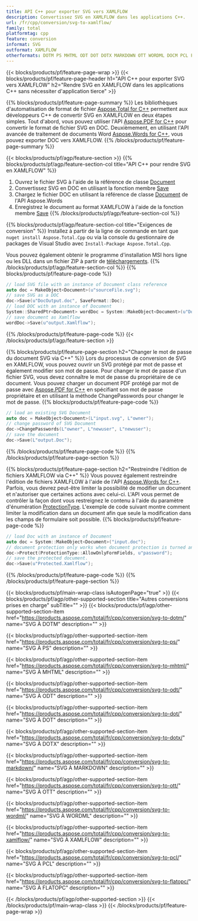 ```yaml
---
title: API C++ pour exporter SVG vers XAMLFLOW
description: Convertissez SVG en XAMLFLOW dans les applications C++.
url: /fr/cpp/conversion/svg-to-xamlflow/
family: total
platformtag: cpp
feature: conversion
informat: SVG
outformat: XAMLFLOW
otherformats: DOTM PS MHTML ODT DOT DOTX MARKDOWN OTT WORDML DOCM PCL FLATOPC
---
```

{{< blocks/products/pf/feature-page-wrap >}}
{{< blocks/products/pf/feature-page-header h1="API C++ pour exporter SVG vers XAMLFLOW" h2="Rendre SVG en XAMLFLOW dans les applications C++ sans nécessiter d'application tierce" >}}

{{% blocks/products/pf/feature-page-summary %}}
Les bibliothèques d'automatisation de format de fichier [Aspose.Total for C++](https://products.aspose.com/total/cpp/) permettent aux développeurs C++ de convertir SVG en XAMLFLOW en deux étapes simples. Tout d'abord, vous pouvez utiliser l'API [Aspose.PDF for C++](https://products.aspose.com/pdf/cpp/) pour convertir le format de fichier SVG en DOC. Deuxièmement, en utilisant l'API avancée de traitement de documents Word [Aspose.Words for C++](https://products.aspose.com/words/cpp/), vous pouvez exporter DOC vers XAMLFLOW. 
{{% /blocks/products/pf/feature-page-summary  %}}

{{< blocks/products/pf/agp/feature-section >}}
{{% blocks/products/pf/agp/feature-section-col title="API C++ pour rendre SVG en XAMLFLOW" %}}
1. Ouvrez le fichier SVG à l'aide de la référence de classe [Document](https://reference.aspose.com/pdf/cpp/class/aspose.pdf.document)
2. Convertissez SVG en DOC en utilisant la fonction membre [Save](https://reference.aspose.com/pdf/cpp/class/aspose.pdf.document#adb8061c585440fde49c1263e68837f01)
3. Chargez le fichier DOC en utilisant la référence de classe [Document](https://reference.aspose.com/words/cpp/class/aspose.words.document) de l'API Aspose.Words
4. Enregistrez le document au format XAMLFLOW à l'aide de la fonction membre [Save](https://reference.aspose.com/words/cpp/class/aspose.words.document#save_stream_saveformat)
{{% /blocks/products/pf/agp/feature-section-col %}}

{{% blocks/products/pf/agp/feature-section-col title="Exigences de conversion" %}}
Installez à partir de la ligne de commande en tant que ```nuget install Aspose.Total.Cpp``` ou via la console du gestionnaire de packages de Visual Studio avec ```Install-Package Aspose.Total.Cpp```.

Vous pouvez également obtenir le programme d'installation MSI hors ligne ou les DLL dans un fichier ZIP à partir de [téléchargements](https://downloads.aspose.com/total/cpp).
{{% /blocks/products/pf/agp/feature-section-col %}}
{{% blocks/products/pf/feature-page-code %}}

```cpp
// load SVG file with an instance of Document class reference
auto doc = MakeObject<Document>(u"sourceFile.svg");
// save SVG as a DOC 
doc->Save(u"DocOutput.doc", SaveFormat::Doc); 
// load DOC with an instance of Document
System::SharedPtr<Document> wordDoc = System::MakeObject<Document>(u"DocOutput.doc");
// save document as Xamlflow
wordDoc->Save(u"output.Xamlflow");  
```

{{% /blocks/products/pf/feature-page-code %}}
{{< /blocks/products/pf/agp/feature-section >}}

{{% blocks/products/pf/feature-page-section  h2="Changer le mot de passe du document SVG via C++" %}}
Lors du processus de conversion de SVG en XAMLFLOW, vous pouvez ouvrir un SVG protégé par mot de passe et également modifier son mot de passe. Pour changer le mot de passe d'un fichier SVG, vous devez connaître le mot de passe du propriétaire de ce document. Vous pouvez charger un document PDF protégé par mot de passe avec [Aspose.PDF for C++](https://products.aspose.com/pdf/cpp/) en spécifiant son mot de passe propriétaire et en utilisant la méthode ChangePasswords pour changer le mot de passe.
{{% blocks/products/pf/feature-page-code %}}

```cpp
// load an existing SVG Document
auto doc = MakeObject<Document>(L"input.svg", L"owner");
// change password of SVG Document
doc->ChangePasswords(L"owner", L"newuser", L"newuser");
// save the document
doc->Save(L"output.Doc");
```
{{% /blocks/products/pf/feature-page-code  %}}
{{% /blocks/products/pf/feature-page-section %}}

{{% blocks/products/pf/feature-page-section  h2="Restreindre l'édition de fichiers XAMLFLOW via C++" %}}
Vous pouvez également restreindre l'édition de fichiers XAMLFLOW à l'aide de l'API [Aspose.Words for C++](https://products.aspose.com/words/cpp/). Parfois, vous devrez peut-être limiter la possibilité de modifier un document et n'autoriser que certaines actions avec celui-ci. L'API vous permet de contrôler la façon dont vous restreignez le contenu à l'aide du paramètre d'énumération [ProtectionType](https://reference.aspose.com/words/cpp/namespace/aspose.words#protectiontype). L'exemple de code suivant montre comment limiter la modification dans un document afin que seule la modification dans les champs de formulaire soit possible.
{{% blocks/products/pf/feature-page-code %}}

```cpp
// load Doc with an instance of Document
auto doc = System::MakeObject<Document>("input.doc");
// document protection only works when document protection is turned and only editing in form fields is allowed.
doc->Protect(ProtectionType::AllowOnlyFormFields, u"password");
// save the protected document.
doc->Save(u"Protected.Xamlflow");  
```
{{% /blocks/products/pf/feature-page-code  %}}
{{% /blocks/products/pf/feature-page-section %}}

{{< blocks/products/pf/main-wrap-class isAutogenPage="true" >}}
{{< blocks/products/pf/agp/other-supported-section title="Autres conversions prises en charge" subTitle="" >}}
{{< blocks/products/pf/agp/other-supported-section-item href="https://products.aspose.com/total/fr/cpp/conversion/svg-to-dotm/" name="SVG À DOTM" description="" >}}

{{< blocks/products/pf/agp/other-supported-section-item href="https://products.aspose.com/total/fr/cpp/conversion/svg-to-ps/" name="SVG À PS" description="" >}}

{{< blocks/products/pf/agp/other-supported-section-item href="https://products.aspose.com/total/fr/cpp/conversion/svg-to-mhtml/" name="SVG À MHTML" description="" >}}

{{< blocks/products/pf/agp/other-supported-section-item href="https://products.aspose.com/total/fr/cpp/conversion/svg-to-odt/" name="SVG À ODT" description="" >}}

{{< blocks/products/pf/agp/other-supported-section-item href="https://products.aspose.com/total/fr/cpp/conversion/svg-to-dot/" name="SVG À DOT" description="" >}}

{{< blocks/products/pf/agp/other-supported-section-item href="https://products.aspose.com/total/fr/cpp/conversion/svg-to-dotx/" name="SVG À DOTX" description="" >}}

{{< blocks/products/pf/agp/other-supported-section-item href="https://products.aspose.com/total/fr/cpp/conversion/svg-to-markdown/" name="SVG À MARKDOWN" description="" >}}

{{< blocks/products/pf/agp/other-supported-section-item href="https://products.aspose.com/total/fr/cpp/conversion/svg-to-ott/" name="SVG À OTT" description="" >}}

{{< blocks/products/pf/agp/other-supported-section-item href="https://products.aspose.com/total/fr/cpp/conversion/svg-to-wordml/" name="SVG À WORDML" description="" >}}

{{< blocks/products/pf/agp/other-supported-section-item href="https://products.aspose.com/total/fr/cpp/conversion/svg-to-xamlflow/" name="SVG À XAMLFLOW" description="" >}}

{{< blocks/products/pf/agp/other-supported-section-item href="https://products.aspose.com/total/fr/cpp/conversion/svg-to-pcl/" name="SVG À PCL" description="" >}}

{{< blocks/products/pf/agp/other-supported-section-item href="https://products.aspose.com/total/fr/cpp/conversion/svg-to-flatopc/" name="SVG À FLATOPC" description="" >}}


{{< /blocks/products/pf/agp/other-supported-section >}}
{{< /blocks/products/pf/main-wrap-class >}}
{{< /blocks/products/pf/feature-page-wrap >}}